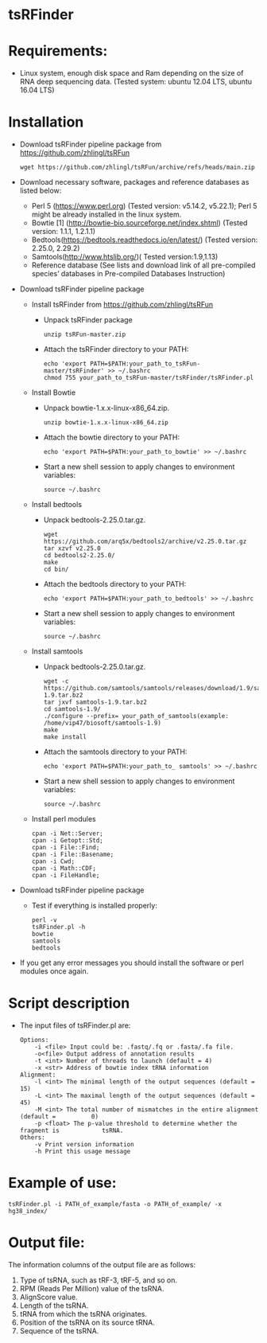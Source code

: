 # tsRFinder

# Requirements:

- Linux system, enough disk space and Ram depending on the size of RNA deep sequencing data. (Tested system: ubuntu 12.04 LTS, ubuntu 16.04 LTS)

# Installation  

- Download tsRFinder pipeline package from https://github.com/zhlingl/tsRFun  

  ```shell
  wget https://github.com/zhlingl/tsRFun/archive/refs/heads/main.zip
  ```

- Download necessary software, packages and reference databases as listed below:

  - Perl 5 (https://www.perl.org) (Tested version: v5.14.2, v5.22.1); Perl 5 might be already installed in the linux system.
  - Bowtie [1] (http://bowtie-bio.sourceforge.net/index.shtml) (Tested version: 1.1.1, 1.2.1.1)
  - Bedtools(https://bedtools.readthedocs.io/en/latest/) (Tested version: 2.25.0, 2.29.2)
  - Samtools(http://www.htslib.org/)( Tested version:1.9,1.13)
  - Reference database (See lists and download link of all pre-compiled species’ databases in Pre-compiled Databases Instruction)

- Download tsRFinder pipeline package 

  - Install tsRFinder from https://github.com/zhlingl/tsRFun

    - Unpack tsRFinder package  

      ```shell
      unzip tsRFun-master.zip
      ```

    - Attach the tsRFinder directory to your PATH:  

      ```shell
      echo 'export PATH=$PATH:your_path_to_tsRFun-master/tsRFinder' >> ~/.bashrc
      chmod 755 your_path_to_tsRFun-master/tsRFinder/tsRFinder.pl
      ```

  - Install Bowtie  

    - Unpack bowtie-1.x.x-linux-x86_64.zip.  

      ```shell
      unzip bowtie-1.x.x-linux-x86_64.zip
      ```

    - Attach the bowtie directory to your PATH:  

      ```shell
      echo 'export PATH=$PATH:your_path_to_bowtie' >> ~/.bashrc 
      ```

    - Start a new shell session to apply changes to environment variables:  

      ```shell
      source ~/.bashrc
      ```

  - Install bedtools  

    - Unpack bedtools-2.25.0.tar.gz.  

      ```shell
      wget https://github.com/arq5x/bedtools2/archive/v2.25.0.tar.gz
      tar xzvf v2.25.0
      cd bedtools2-2.25.0/
      make
      cd bin/
      ```

    - Attach the bedtools directory to your PATH:  

      ```shell
      echo 'export PATH=$PATH:your_path_to_bedtools' >> ~/.bashrc
      ```

    - Start a new shell session to apply changes to environment variables:  

      ```shell
      source ~/.bashrc
      ```

  - Install samtools  

    - Unpack bedtools-2.25.0.tar.gz.  

      ```shell
      wget -c https://github.com/samtools/samtools/releases/download/1.9/samtools-
      1.9.tar.bz2
      tar jxvf samtools-1.9.tar.bz2
      cd samtools-1.9/
      ./configure --prefix= your_path_of_samtools(example:
      /home/vip47/biosoft/samtools-1.9)
      make
      make install
      ```

    - Attach the samtools directory to your PATH:  

      ```shell
      echo 'export PATH=$PATH:your_path_to_ samtools' >> ~/.bashrc
      ```

    - Start a new shell session to apply changes to environment variables:  

      ```shell
      source ~/.bashrc
      ```

  - Install perl modules  

    ```
    cpan -i Net::Server;
    cpan -i Getopt::Std;
    cpan -i File::Find;
    cpan -i File::Basename;
    cpan -i Cwd;
    cpan -i Math::CDF;
    cpan -i FileHandle;
    ```

- Download tsRFinder pipeline package  

  - Test if everything is installed properly:  

    ```shell
    perl -v
    tsRFinder.pl -h
    bowtie
    samtools
    bedtools
    ```

- If you get any error messages you should install the software or perl modules once again.  

# Script description

- The input files of tsRFinder.pl are:  

  ```shell
  Options:
      -i <file> Input could be: .fastq/.fq or .fasta/.fa file.
      -o<file> Output address of annotation results
      -t <int> Number of threads to launch (default = 4)
      -x <str> Address of bowtie index tRNA information
  Alignment:
      -l <int> The minimal length of the output sequences (default = 15)
      -L <int> The maximal length of the output sequences (default = 45)
      -M <int> The total number of mismatches in the entire alignment (default = 		  0)
      -p <float> The p-value threshold to determine whether the fragment is 		   tsRNA.
  Others:
      -v Print version information
      -h Print this usage message
  ```

  

# Example of use:  

```
tsRFinder.pl -i PATH_of_example/fasta -o PATH_of_example/ -x hg38_index/
```

# Output file:  

The information columns of the output file are as follows:

1. Type of tsRNA, such as tRF-3, tRF-5, and so on.
2. RPM (Reads Per Million) value of the tsRNA.
3. AlignScore value.
4. Length of the tsRNA.
5. tRNA from which the tsRNA originates.
6. Position of the tsRNA on its source tRNA.
7. Sequence of the tsRNA.
